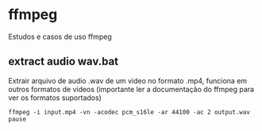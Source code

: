 # ffmpeg
Estudos e casos de uso ffmpeg

## extract audio wav.bat
Extrair arquivo de audio .wav de um video no formato .mp4, funciona em outros formatos de videos (importante ler a documentação do ffmpeg para ver os formatos suportados)
```
ffmpeg -i input.mp4 -vn -acodec pcm_s16le -ar 44100 -ac 2 output.wav
pause
```
